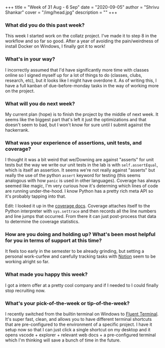 +++
title = "Week of 31 Aug - 6 Sep"
date = "2020-09-05"
author = "Shrivu Shankar"
cover = "/img/head.jpg"
description = ""
+++

### What did you do this past week?

This week I started work on the collatz project. I've made it to step 8 in the workflow and so far so good. After a year of avoiding the pain/weirdness of install Docker on Windows, I finally got it to work!

### What's in your way?

I incorrectly assumed that I'd have significantly more time with classes online so I signed myself up for a lot of things to do (classes, clubs, research, etc), but it looks like I might have overdone it. As of writing this, I have a full kanban of due-before-monday tasks in the way of working more on the project.

### What will you do next week?

My current plan (hope) is to finish the project by the middle of next week. It seems like the biggest part that's left it just the optimizations and that doesn't seem to bad, but I won't know for sure until I submit against the hackerrank.

### What was your experience of assertions, unit tests, and coverage?

I thought it was a bit weird that we/Downing are against "asserts" for unit tests but the way we write our unit tests in the lab is with `self.assertEqual`, which is itself an assertion. It seems we're not really against "asserts" but really the use of the python `assert` keyword for testing (this seems analogous with how `panic` is used in other languages). Coverage has always seemed like magic, I'm very curious how it's determing which lines of code are running under-the-hood. I know Python has a pretty rich meta API so it's probably tapping into that.

Edit: I looked it up in the [coverage docs](https://coverage.readthedocs.io/en/v4.5.x/howitworks.html). Coverage attaches itself to the Python interpreter with `sys.settrace` and then records all the line numbers and line jumps that occurred. From there it can just post-process that data to determine the coverage statistics.

### How are you doing and holding up? What's been most helpful for you in terms of support at this time?

It feels too early in the semester to be already grinding, but setting a personal work-curfew and carefully tracking tasks with [Notion](https://www.notion.so/) seem to be working alright so far.

### What made you happy this week?

I got a intern offer at a pretty cool company and if I needed to I could finally stop recruiting now.

### What's your pick-of-the-week or tip-of-the-week?

I recently switched from the builtin terminal on Windows to [Fluent Terminal](https://www.microsoft.com/en-us/p/fluent-terminal/9p2krlmfxf9t). It's super fast, clean, and allows you to have different terminal shortcuts that are pre-configured to the environment of a specific project. I have it setup now so that I can just click a single shortcut on my desktop and it opens vscode + explorer + relevant web docs + a pre-configured terminal which I'm thinking will save a bunch of time in the future.